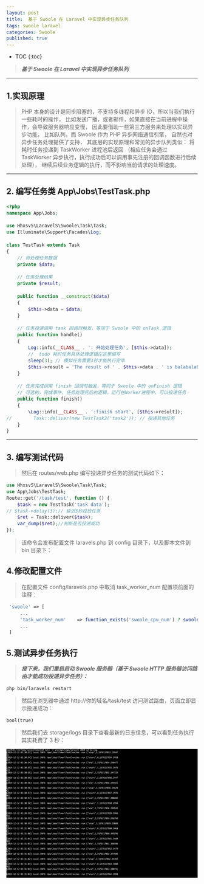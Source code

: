 ```yaml
---
layout: post
title:  基于 Swoole 在 Laravel 中实现异步任务队列
tags: swoole laravel 
categories: Swoole
published: true
---
```


* TOC 
{:toc}

>***基于 Swoole 在 Laravel 中实现异步任务队列***

---
## 1.实现原理 

>PHP 本身的设计是同步阻塞的，不支持多线程和异步 IO，所以当我们执行一些耗时的操作，
比如发送广播，或者邮件，如果直接在当前进程中操作，会导致服务器响应变慢，
因此要借助一些第三方服务来处理以实现异步功能，
比如队列，而 Swoole 作为 PHP 异步网络通信引擎，
自然也对异步任务处理提供了支持，
其底层的实现原理和常见的异步队列类似：
将耗时任务投递到 TaskWorker 进程池后返回
（相应任务会通过 TaskWorker 异步执行，执行成功后可以调用事先注册的回调函数进行后续处理），
继续后续业务逻辑的执行，而不影响当前请求的处理速度。

---
## 2. 编写任务类 App\Jobs\TestTask.php
```php
<?php
namespace App\Jobs;

use Hhxsv5\LaravelS\Swoole\Task\Task;
use Illuminate\Support\Facades\Log;

class TestTask extends Task
{
    // 待处理任务数据
    private $data;

    // 任务处理结果
    private $result;

    public function __construct($data)
    {
        $this->data = $data;
    }

    // 任务投递调用 task 回调时触发，等同于 Swoole 中的 onTask 逻辑
    public function handle()
    {
        Log::info(__CLASS__ . ': 开始处理任务', [$this->data]);
        //  todo 耗时任务具体处理逻辑在这里编写
        sleep(3); // 模拟任务需要3秒才能执行完毕
        $this->result = 'The result of ' . $this->data . ' is balabalabala';
    }

    // 任务完成调用 finish 回调时触发，等同于 Swoole 中的 onFinish 逻辑
    // 可选的，完成事件，任务处理完后的逻辑，运行在Worker进程中，可以投递任务
    public function finish()
    {
        \Log::info(__CLASS__ . ':finish start', [$this->result]);
//        Task::deliver(new TestTask2('task2')); // 投递其他任务
    }
}
```
---
## 3. 编写测试代码

>然后在 routes/web.php 编写投递异步任务的测试代码如下：

```php
use Hhxsv5\LaravelS\Swoole\Task\Task;
use App\Jobs\TestTask;
Route::get('/task/test', function () {
    $task = new TestTask('task data');
// $task->delay(3);// 延迟3秒投放任务
    $ret = Task::deliver($task);
    var_dump($ret);//判断是否投递成功
});
```
>该命令会发布配置文件 laravels.php 到 config 目录下，以及脚本文件到 bin 目录下：

## 4.修改配置文件

>在配置文件 config/laravels.php 中取消 task_worker_num 配置项前面的注释：

```php
 'swoole' => [
     ...
     'task_worker_num'    => function_exists('swoole_cpu_num') ? swoole_cpu_num() * 2 : 8,
     ...
 ]
```

## 5.测试异步任务执行

>***接下来，我们重启启动 Swoole 服务器（基于 Swoole HTTP 服务器访问路由才能成功投递异步任务）：***

```
php bin/laravels restart
```

>然后在浏览器中通过 http://你的域名/task/test 访问测试路由，页面立即显示投递成功：

```
bool(true)
```
>然后我们去 storage/logs 目录下查看最新的日志信息，可以看到任务执行其实耗费了 3 秒：

![如图所示](/static/img/swoole_asynchronous.png)
